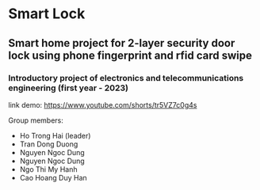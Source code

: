 # Smart Lock
## Smart home project for 2-layer security door lock using phone fingerprint and rfid card swipe

### Introductory project of electronics and telecommunications engineering (first year - 2023)

link demo: https://www.youtube.com/shorts/tr5VZ7c0g4s


Group members:
  + Ho Trong Hai (leader)
  + Tran Dong Duong
  + Nguyen Ngoc Dung
  + Nguyen Ngoc Dung
  + Ngo Thi My Hanh
  + Cao Hoang Duy Han

